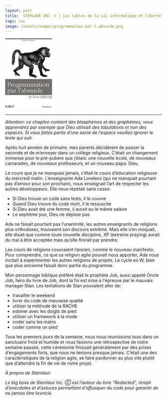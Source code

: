 ```yaml
---
layout: post
title:  STEMLAUR INC. © | Les tables de la Loi informatique et liberté
tags: inc
image: /assets/images/programmation-par-l-absurde.png
---
```


<img src="/assets/images/programmation-par-l-absurde.png" width="30%" class="center">

---

_Attention: ce chapitre contient des blasphèmes et des graphèmes, vous apprendrez par exemple que Dieu utilisait des tabulations et non des espaces. Si vous faites partie d’une secte de l’espace veuillez ignorer le texte qui suit._

<!--more-->

Après huit années de primaire, mes parents décidèrent de passer la seconde et de m’envoyer dans un collège religieux. C’était un changement immense pour le pré-pubère que j’étais: une nouvelle école, de nouveaux camarades, de nouveaux professeurs, et un nouveau papa: Dieu.

Le cours que je ne manquais jamais, c’était le cours d’éducation religieuse du mercredi matin. L’enseignante Ada Loveless (qui ne manquait pourtant pas d’amour pour son prochain), nous enseignait l’art de respecter les autres développeurs. Elle nous répétait sans cesse:

* Si Dieu trouve un code sans tests, il le couvre
* Quand Dieu trouve du code mort, il le ressuscite
* Si Dieu avait été une femme, il aurait eu le même salaire
* Le septième jour, Dieu ne déploie pas

Ada ne faisait pourtant pas l’unanimité, les autres enseignants de religions plus orthodoxes, trouvaient son discours extrême. Mais elle s’en moquait, elle disait que comme toute nouvelle discipline, XP (extreme praying) aurait du mal à être acceptée mais qu’elle finirait par prendre. 

Les cours de religions couvraient l’ancien, comme le nouveau manifesto. Pour comprendre, ce que sa religion agile pouvait nous apporter, Ada nous incitait à expérimenter les autres religions de projets. Le cycle en W, bien que plus ancienne faisait donc partie du programme.

Mon personnage biblique préféré était le prophète Job, aussi appelé Oncle Job, héro du livre de Job, dont la foi est mise à l'épreuve par le mauvais manager Stan. Les tentations de Stan pouvaient aller de:

* travailler le weekend
* livrer du code de mauvaise qualité
* utiliser la méthode de la RACHE 
* estimer avec les doigts de pied
* utiliser un framework à la mode
* coder sans les mains
* coder comme un pied

Tous les premiers jours de la semaine, nous nous réunissions tous dans un sanctuaire froid et humide et nous faisions une rétrospective de notre semaine passée, cette cérémonie finissait généralement par des prises d’engagements forts, que nous ne tenions presque jamais. C’était une des caractéristiques de la religion agile, se faire pardonner au plus vite plutôt que d’attendre la fin de vie de notre projet. 

_À propos de Stemlaur:_ 

_Le big boss de Stemlaur Inc. Ⓒ est l’auteur du livre “Redacted”, rempli d’anecdotes et d’astuces permettant d’offusquer du code pour garantir de ne jamais être licencié._ 
